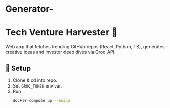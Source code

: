 # Generator-
# Tech Venture Harvester 🚀

Web app that fetches trending GitHub repos (React, Python, TS), generates creative ideas and investor deep dives via Groq API.

## 🚧 Setup

1. Clone & cd into repo.
2. Set `GROQ_TOKEN` env var.
3. Run:
   ```bash
   docker-compose up --build
